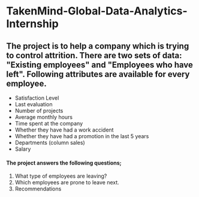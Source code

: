 # TakenMind-Global-Data-Analytics-Internship
## The project is to help a company which is trying to control attrition. There are two sets of data: "Existing employees" and "Employees who have left". Following attributes are available for every employee.
+ Satisfaction Level
+ Last evaluation
+ Number of projects
+ Average monthly hours
+ Time spent at the company
+ Whether they have had a work accident
+ Whether they have had a promotion in the last 5 years
+ Departments (column sales)
+ Salary

#### The project answers the following questions; 
1. What type of employees are leaving? 
2. Which employees are prone to leave next. 
3. Recommendations
